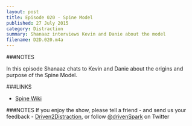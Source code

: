 ```yaml
---
layout: post
title: Episode 020 - Spine Model
published: 27 July 2015
category: Distraction
summary: Shanaaz interviews Kevin and Danie about the model
filename: D2D.020.m4a
---
```


###NOTES

In this episode Shanaaz chats to Kevin and Danie about the origins and purpose of the Spine Model.


###LINKS

* [Spine Wiki](http://spine.wiki)
  
###NOTES
If you enjoy the show, please tell a friend - and send us your feedback - [Driven2Distraction](http://www.driven2distraction.co.za), or follow [@drivenSpark](https://twitter.com/#!/d2dpodcast) on Twitter
